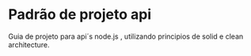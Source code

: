 # Padrão de projeto api
Guia de projeto para api´s node.js , utilizando principios de solid e clean architecture.
